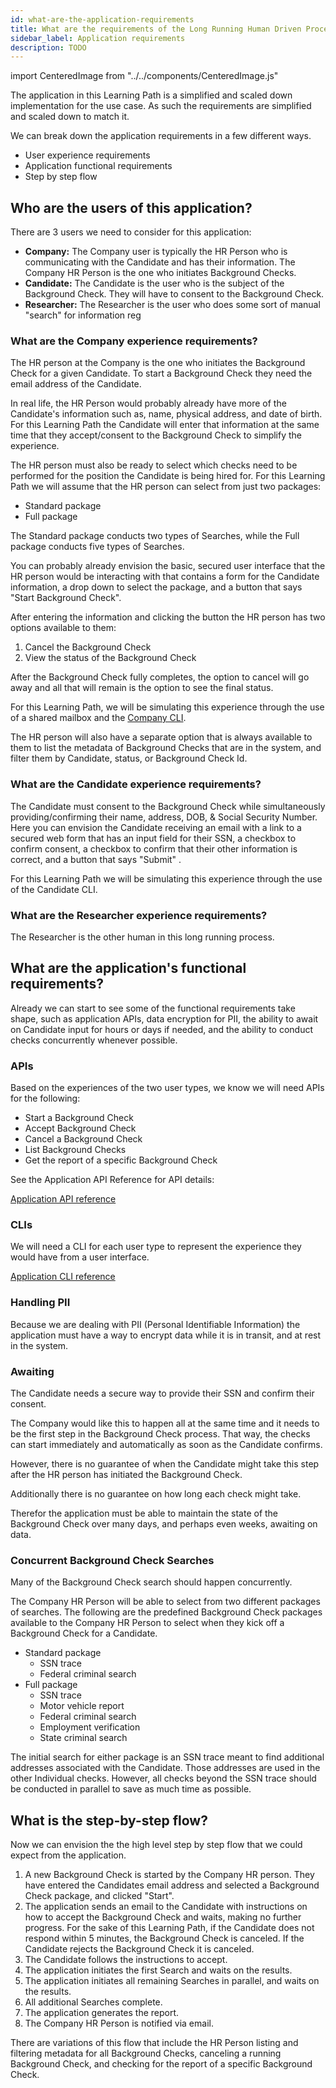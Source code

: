 ```yaml
---
id: what-are-the-application-requirements
title: What are the requirements of the Long Running Human Driven Process application?
sidebar_label: Application requirements
description: TODO
---
```


import CenteredImage from "../../components/CenteredImage.js"

The application in this Learning Path is a simplified and scaled down implementation for the use case.
As such the requirements are simplified and scaled down to match it.

We can break down the application requirements in a few different ways.

- User experience requirements
- Application functional requirements
- Step by step flow

## Who are the users of this application?

There are 3 users we need to consider for this application:

- **Company:** The Company user is typically the HR Person who is communicating with the Candidate and has their information. The Company HR Person is the one who initiates Background Checks.
- **Candidate:** The Candidate is the user who is the subject of the Background Check. They will have to consent to the Background Check.
- **Researcher:** The Researcher is the user who does some sort of manual "search" for information reg

### What are the Company experience requirements?

The HR person at the Company is the one who initiates the Background Check for a given Candidate. To start a Background Check they need the email address of the Candidate.

In real life, the HR Person would probably already have more of the Candidate's information such as, name, physical address, and date of birth. For this Learning Path the Candidate will enter that information at the same time that they accept/consent to the Background Check to simplify the experience.

The HR person must also be ready to select which checks need to be performed for the position the Candidate is being hired for. For this Learning Path we will assume that the HR person can select from just two packages:

- Standard package
- Full package

The Standard package conducts two types of Searches, while the Full package conducts five types of Searches.

You can probably already envision the basic, secured user interface that the HR person would be interacting with that contains a form for the Candidate information, a drop down to select the package, and a button that says "Start Background Check".

After entering the information and clicking the button the HR person has two options available to them:

1. Cancel the Background Check
2. View the status of the Background Check

After the Background Check fully completes, the option to cancel will go away and all that will remain is the option to see the final status.

For this Learning Path, we will be simulating this experience through the use of a shared mailbox and the [Company CLI](/docs/learning-paths/long-running-human-driven-workflow/cli#bgc-company).

The HR person will also have a separate option that is always available to them to list the metadata of Background Checks that are in the system, and filter them by Candidate, status, or Background Check Id.

### What are the Candidate experience requirements?

The Candidate must consent to the Background Check while simultaneously providing/confirming their name, address, DOB, & Social Security Number.
Here you can envision the Candidate receiving an email with a link to a secured web form that has an input field for their SSN, a checkbox to confirm consent, a checkbox to confirm that their other information is correct, and a button that says "Submit" .

For this Learning Path we will be simulating this experience through the use of the Candidate CLI.

### What are the Researcher experience requirements?

The Researcher is the other human in this long running process.

## What are the application's functional requirements?

Already we can start to see some of the functional requirements take shape, such as application APIs, data encryption for PII, the ability to await on Candidate input for hours or days if needed, and the ability to conduct checks concurrently whenever possible.

### APIs

Based on the experiences of the two user types, we know we will need APIs for the following:

- Start a Background Check
- Accept Background Check
- Cancel a Background Check
- List Background Checks
- Get the report of a specific Background Check

See the Application API Reference for API details:

[Application API reference](/docs/learning-paths/long-running-human-driven-workflow/api)

### CLIs

We will need a CLI for each user type to represent the experience they would have from a user interface.

[Application CLI reference](/docs/learning-paths/long-running-human-driven-workflow/cli)

### Handling PII

Because we are dealing with PII (Personal Identifiable Information) the application must have a way to encrypt data while it is in transit, and at rest in the system.

### Awaiting

The Candidate needs a secure way to provide their SSN and confirm their consent.

The Company would like this to happen all at the same time and it needs to be the first step in the Background Check process. That way, the checks can start immediately and automatically as soon as the Candidate confirms.

However, there is no guarantee of when the Candidate might take this step after the HR person has initiated the Background Check.

Additionally there is no guarantee on how long each check might take.

Therefor the application must be able to maintain the state of the Background Check over many days, and perhaps even weeks, awaiting on data.

### Concurrent Background Check Searches

Many of the Background Check search should happen concurrently.

The Company HR Person will be able to select from two different packages of searches. The following are the predefined Background Check packages available to the Company HR Person to select when they kick off a Background Check for a Candidate.

- Standard package
  - SSN trace
  - Federal criminal search
- Full package
  - SSN trace
  - Motor vehicle report
  - Federal criminal search
  - Employment verification
  - State criminal search

The initial search for either package is an SSN trace meant to find additional addresses associated with the Candidate. Those addresses are used in the other Individual checks. However, all checks beyond the SSN trace should be conducted in parallel to save as much time as possible.

## What is the step-by-step flow?

Now we can envision the the high level step by step flow that we could expect from the application.

<CenteredImage
imagePath="/diagrams/learning-path-step-by-step-high-level-swim-lane.svg"
imageSize="100"
title="High level step-by-step 'Full package' flow"
/>

1. A new Background Check is started by the Company HR person.
   They have entered the Candidates email address and selected a Background Check package, and clicked "Start".
2. The application sends an email to the Candidate with instructions on how to accept the Background Check and waits, making no further progress.
   For the sake of this Learning Path, if the Candidate does not respond within 5 minutes, the Background Check is canceled.
   If the Candidate rejects the Background Check it is canceled.
3. The Candidate follows the instructions to accept.
4. The application initiates the first Search and waits on the results.
5. The application initiates all remaining Searches in parallel, and waits on the results.
6. All additional Searches complete.
7. The application generates the report.
8. The Company HR Person is notified via email.

There are variations of this flow that include the HR Person listing and filtering metadata for all Background Checks, canceling a running Background Check, and checking for the report of a specific Background Check.
